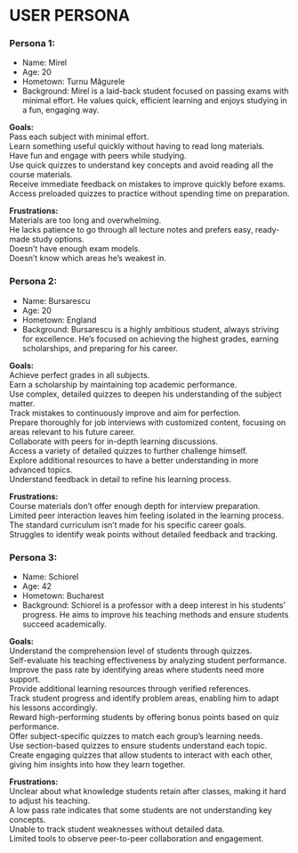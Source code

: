 # USER PERSONA 

### Persona 1:
- Name: Mirel
- Age: 20
- Hometown: Turnu Măgurele
- Background: Mirel is a laid-back student focused on passing exams with minimal effort. He values quick, efficient learning and enjoys studying in a fun, engaging way.

**Goals:**   
Pass each subject with minimal effort.   
Learn something useful quickly without having to read long materials.   
Have fun and engage with peers while studying.  
Use quick quizzes to understand key concepts and avoid reading all the course materials.  
Receive immediate feedback on mistakes to improve quickly before exams.  
Access preloaded quizzes to practice without spending time on preparation.  

**Frustrations:**  
Materials are too long and overwhelming.  
He lacks patience to go through all lecture notes and prefers easy, ready-made study options.  
Doesn’t have enough exam models.  
Doesn’t know which areas he’s weakest in.  

### Persona 2: 

- Name: Bursarescu
- Age: 20
- Hometown: England
- Background: Bursarescu is a highly ambitious student, always striving for excellence. He’s focused on achieving the highest grades, earning scholarships, and preparing for his career.

**Goals:**  
Achieve perfect grades in all subjects.   
Earn a scholarship by maintaining top academic performance.   
Use complex, detailed quizzes to deepen his understanding of the subject matter.  
Track mistakes to continuously improve and aim for perfection.  
Prepare thoroughly for job interviews with customized content, focusing on areas relevant to his future career.  
Collaborate with peers for in-depth learning discussions.  
Access a variety of detailed quizzes to further challenge himself.  
Explore additional resources to have a better understanding in more advanced topics.   
Understand feedback in detail to refine his learning process.  

**Frustrations:**   
Course materials don’t offer enough depth for interview preparation.  
Limited peer interaction leaves him feeling isolated in the learning process.  
The standard curriculum isn’t made for his specific career goals.  
Struggles to identify weak points without detailed feedback and tracking.  

### Persona 3:
- Name: Schiorel
- Age: 42
- Hometown: Bucharest
- Background: Schiorel is a professor with a deep interest in his students’ progress. He aims to improve his teaching methods and ensure students succeed academically.

**Goals:**   
Understand the comprehension level of students through quizzes.  
Self-evaluate his teaching effectiveness by analyzing student performance.   
Improve the pass rate by identifying areas where students need more support.  
Provide additional learning resources through verified references.  
Track student progress and identify problem areas, enabling him to adapt his lessons accordingly.  
Reward high-performing students by offering bonus points based on quiz performance.  
Offer subject-specific quizzes to match each group’s learning needs.  
Use section-based quizzes to ensure students understand each topic.  
Create engaging quizzes that allow students to interact with each other, giving him insights into how they learn together.  

**Frustrations:**   
Unclear about what knowledge students retain after classes, making it hard to adjust his teaching.  
A low pass rate indicates that some students are not understanding key concepts.  
Unable to track student weaknesses without detailed data.  
Limited tools to observe peer-to-peer collaboration and engagement.   
